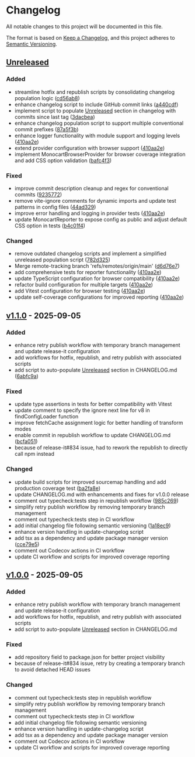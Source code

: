 # Changelog

All notable changes to this project will be documented in this file.

The format is based on [Keep a Changelog](https://keepachangelog.com/en/1.0.0/),
and this project adheres to [Semantic Versioning](https://semver.org/spec/v2.0.0.html).

## [Unreleased]

### Added
- streamline hotfix and republish scripts by consolidating changelog population logic ([cd56ab8](https://github.com/oorabona/vitest-monocart-coverage/commit/cd56ab8))
- enhance changelog script to include GitHub commit links ([a440cdf](https://github.com/oorabona/vitest-monocart-coverage/commit/a440cdf))
- implement script to populate [Unreleased] section in changelog with commits since last tag ([3dacbea](https://github.com/oorabona/vitest-monocart-coverage/commit/3dacbea))
- enhance changelog population script to support multiple conventional commit prefixes ([87a5f3b](https://github.com/oorabona/vitest-monocart-coverage/commit/87a5f3b))
- enhance logger functionality with module support and logging levels ([410aa2e](https://github.com/oorabona/vitest-monocart-coverage/commit/410aa2e))
- extend provider configuration with browser support ([410aa2e](https://github.com/oorabona/vitest-monocart-coverage/commit/410aa2e))
- implement MonocartBrowserProvider for browser coverage integration and add CSS option validation ([bafc4f3](https://github.com/oorabona/vitest-monocart-coverage/commit/bafc4f3))

### Fixed
- improve commit description cleanup and regex for conventional commits ([9235772](https://github.com/oorabona/vitest-monocart-coverage/commit/9235772))
- remove vite-ignore comments for dynamic imports and update test patterns in config files ([44ad329](https://github.com/oorabona/vitest-monocart-coverage/commit/44ad329))
- improve error handling and logging in provider tests ([410aa2e](https://github.com/oorabona/vitest-monocart-coverage/commit/410aa2e))
- update MonocartReporter to expose config as public and adjust default CSS option in tests ([b4c01f4](https://github.com/oorabona/vitest-monocart-coverage/commit/b4c01f4))

### Changed
- remove outdated changelog scripts and implement a simplified unreleased population script ([782d325](https://github.com/oorabona/vitest-monocart-coverage/commit/782d325))
- Merge remote-tracking branch 'refs/remotes/origin/main' ([d6d76e7](https://github.com/oorabona/vitest-monocart-coverage/commit/d6d76e7))
- add comprehensive tests for reporter functionality ([410aa2e](https://github.com/oorabona/vitest-monocart-coverage/commit/410aa2e))
- update TypeScript configuration for browser compatibility ([410aa2e](https://github.com/oorabona/vitest-monocart-coverage/commit/410aa2e))
- refactor build configuration for multiple targets ([410aa2e](https://github.com/oorabona/vitest-monocart-coverage/commit/410aa2e))
- add Vitest configuration for browser testing ([410aa2e](https://github.com/oorabona/vitest-monocart-coverage/commit/410aa2e))
- update self-coverage configurations for improved reporting ([410aa2e](https://github.com/oorabona/vitest-monocart-coverage/commit/410aa2e))

## [v1.1.0] - 2025-09-05

### Added
- enhance retry publish workflow with temporary branch management and update release-it configuration
- add workflows for hotfix, republish, and retry publish with associated scripts
- add script to auto-populate [Unreleased] section in CHANGELOG.md ([6abfc9a](https://github.com/oorabona/vitest-monocart-coverage/commit/6abfc9a44e51762e8396a22648d19cae19e31d9b))

### Fixed
- update type assertions in tests for better compatibility with Vitest
- update comment to specify the ignore next line for v8 in findConfigLoader function
- improve fetchCache assignment logic for better handling of transform modes
- enable commit in republish workflow to update CHANGELOG.md ([bcfa051](https://github.com/oorabona/vitest-monocart-coverage/commit/bcfa051213ac5131c206e546bf53f765fd9f4b66))
- because of release-it#834 issue, had to rework the republish to directly call npm instead

### Changed
- update build scripts for improved sourcemap handling and add production coverage test ([ba2fa8e](https://github.com/oorabona/vitest-monocart-coverage/commit/ba2fa8ec03e7897fe02965f71c06c94b3d83dfba))
- update CHANGELOG.md with enhancements and fixes for v1.0.0 release
- comment out typecheck:tests step in republish workflow ([985c269](https://github.com/oorabona/vitest-monocart-coverage/commit/985c2695037cd429bf0bdb406bf935609106883e))
- simplify retry publish workflow by removing temporary branch management
- comment out typecheck:tests step in CI workflow
- add initial changelog file following semantic versioning ([1a18ec9](https://github.com/oorabona/vitest-monocart-coverage/commit/1a18ec94e3174ea8519a168cd74ad495b52e50af))
- enhance version handling in update-changelog script
- add tsx as a dependency and update package manager version ([cce79e5](https://github.com/oorabona/vitest-monocart-coverage/commit/cce79e5e9586b62901bf254753911ac3d5928343))
- comment out Codecov actions in CI workflow
- update CI workflow and scripts for improved coverage reporting

## [v1.0.0] - 2025-09-05

### Added
- enhance retry publish workflow with temporary branch management and update release-it configuration
- add workflows for hotfix, republish, and retry publish with associated scripts
- add script to auto-populate [Unreleased] section in CHANGELOG.md

### Fixed
- add repository field to package.json for better project visibility
- because of release-it#834 issue, retry by creating a temporary branch to avoid detached HEAD issues

### Changed
- comment out typecheck:tests step in republish workflow
- simplify retry publish workflow by removing temporary branch management
- comment out typecheck:tests step in CI workflow
- add initial changelog file following semantic versioning
- enhance version handling in update-changelog script
- add tsx as a dependency and update package manager version
- comment out Codecov actions in CI workflow
- update CI workflow and scripts for improved coverage reporting


[Unreleased]: https://github.com/oorabona/vitest-monocart-coverage/compare/v1.2.0...HEAD
[v1.0.0]: https://github.com/oorabona/vitest-monocart-coverage/releases/tag/v1.0.0
[v1.1.0]: git+https://github.com/oorabona/vitest-monocart-coverage.git/releases/tag/v1.1.0
[v1.2.0]: https://github.com/oorabona/vitest-monocart-coverage/releases/tag/v1.2.0
